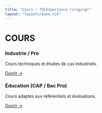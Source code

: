 ```yaml
---
title: "Cours — TOLExperience (staging)"
layout: "layouts/base.njk"
---
```


<h1 class="tol-btitle">COURS</h1>

<section class="grid">
  <div class="card">
    <h3 class="tol-title">Industrie / Pro</h3>
    <p class="tol-text">Cours techniques et études de cas industriels.</p>
    <p class="tol-text">
      <a href="{{ '/cours/industrie/' | url }}">Ouvrir →</a>
    </p>
  </div>

  <div class="card">
    <h3 class="tol-title">Éducation (CAP / Bac Pro)</h3>
    <p class="tol-text">Cours adaptés aux référentiels et évaluations.</p>
    <p class="tol-text">
      <a href="{{ '/cours/education/' | url }}">Ouvrir →</a>
    </p>
  </div>
</section>
